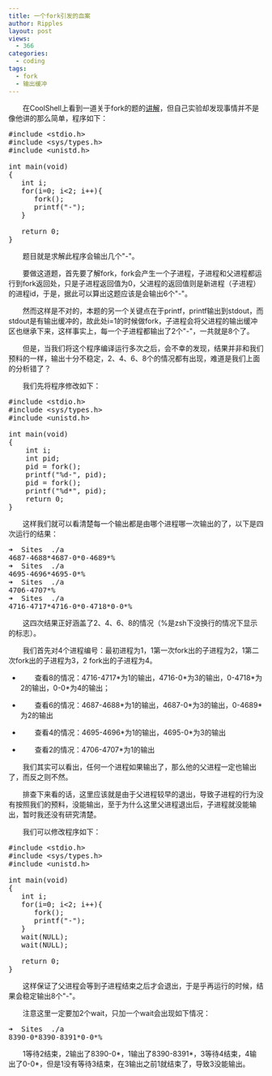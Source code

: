 ```yaml
---
title: 一个fork引发的血案
author: Ripples
layout: post
views:
  - 366
categories:
  - coding
tags:
  - fork
  - 输出缓冲
---
```

<p style="text-indent: 2em;">
  在CoolShell上看到一道关于fork的题的<a href="http://coolshell.cn/articles/7965.html/comment-page-2#comments" target="_blank">讲解</a>，但自己实验却发现事情并不是像他讲的那么简单，程序如下：
</p>

<pre class="brush:cpp;toolbar:false">#include&nbsp;&lt;stdio.h&gt;
#include&nbsp;&lt;sys/types.h&gt;
#include&nbsp;&lt;unistd.h&gt;
&nbsp;
int&nbsp;main(void)
{
&nbsp;&nbsp;&nbsp;int&nbsp;i;
&nbsp;&nbsp;&nbsp;for(i=0;&nbsp;i&lt;2;&nbsp;i++){
&nbsp;&nbsp;&nbsp;&nbsp;&nbsp;&nbsp;fork();
&nbsp;&nbsp;&nbsp;&nbsp;&nbsp;&nbsp;printf("-");
&nbsp;&nbsp;&nbsp;}
&nbsp;
&nbsp;&nbsp;&nbsp;return&nbsp;0;
}</pre>

<!--more-->

<p style="text-indent: 2em;">
  题目就是求解此程序会输出几个"-"。
</p>

<p style="text-indent: 2em;">
  要做这道题，首先要了解fork，fork会产生一个子进程，子进程和父进程都运行到fork返回处，只是子进程返回值为0，父进程的返回值则是新进程（子进程）的进程id，于是，据此可以算出这题应该是会输出6个"-"。
</p>

<p style="text-indent: 2em;">
  然而这样是不对的，本题的另一个关键点在于printf，printf输出到stdout，而stdout是有输出缓冲的，故此处i=1的时候做fork，子进程会将父进程的输出缓冲区也继承下来，这样事实上，每一个子进程都输出了2个"-"，一共就是8个了。
</p>

<p style="text-indent: 2em;">
  但是，当我们将这个程序编译运行多次之后，会不幸的发现，结果并非和我们预料的一样，输出十分不稳定，2、4、6、8个的情况都有出现，难道是我们上面的分析错了？
</p>

<p style="text-indent: 2em;">
  我们先将程序修改如下：
</p>

<pre class="brush:cpp;toolbar:false">#include&nbsp;&lt;stdio.h&gt;
#include&nbsp;&lt;sys/types.h&gt;
#include&nbsp;&lt;unistd.h&gt;

int&nbsp;main(void)
{
&nbsp;&nbsp;&nbsp;&nbsp;int&nbsp;i;
&nbsp;&nbsp;&nbsp;&nbsp;int&nbsp;pid;
&nbsp;&nbsp;&nbsp;&nbsp;pid&nbsp;=&nbsp;fork();
&nbsp;&nbsp;&nbsp;&nbsp;printf("%d-",&nbsp;pid);
&nbsp;&nbsp;&nbsp;&nbsp;pid&nbsp;=&nbsp;fork();
&nbsp;&nbsp;&nbsp;&nbsp;printf("%d*",&nbsp;pid);
&nbsp;&nbsp;&nbsp;&nbsp;return&nbsp;0;
}</pre>

<p style="text-indent: 2em;">
  这样我们就可以看清楚每一个输出都是由哪个进程哪一次输出的了，以下是四次运行的结果：
</p>

<pre class="brush:bash;toolbar:false">➜&nbsp;&nbsp;Sites&nbsp;&nbsp;./a
4687-4688*4687-0*0-4689*%
➜&nbsp;&nbsp;Sites&nbsp;&nbsp;./a
4695-4696*4695-0*%
➜&nbsp;&nbsp;Sites&nbsp;&nbsp;./a
4706-4707*%
➜&nbsp;&nbsp;Sites&nbsp;&nbsp;./a
4716-4717*4716-0*0-4718*0-0*%</pre>

<p style="text-indent: 2em;">
  这四次结果正好涵盖了2、4、6、8的情况（%是zsh下没换行的情况下显示的标志）。
</p>

<p style="text-indent: 2em;">
  我们首先对4个进程编号：最初进程为1，1第一次fork出的子进程为2，1第二次fork出的子进程为3，2 fork出的子进程为4。
</p>

<ul class=" list-paddingleft-2" style="list-style-type: disc;">
  <li>
    <p style="text-indent: 2em;">
      查看8的情况：4716-4717*为1的输出，4716-0*为3的输出，0-4718*为2的输出，0-0*为4的输出；
    </p>
  </li>

  <li>
    <p style="text-indent: 2em;">
      <span style="text-indent: 32px;">查看6的情况：4687-4688*为1的输出，4687-0*为3的输出，0-4689*为2的输出</span>
    </p>
  </li>

  <li>
    <p style="text-indent: 2em;">
      <span style="text-indent: 32px;"><span style="text-indent: 32px;">查看4的情况：4695-4696*为1的输出，4695-0*为3的输出</span></span>
    </p>
  </li>

  <li>
    <p style="text-indent: 2em;">
      <span style="text-indent: 32px;"><span style="text-indent: 32px;"></span></span><span style="text-indent: 32px;">查看2的情况：4706-4707*为1的输出</span>
    </p>
  </li>
</ul>

<p style="text-indent: 2em;">
  我们其实可以看出，任何一个进程如果输出了，那么他的父进程一定也输出了，而反之则不然。
</p>

<p style="text-indent: 2em;">
  排查下来看的话，这里应该就是由于父进程较早的退出，导致子进程的行为没有按照我们的预料，没能输出，至于为什么这里父进程退出后，子进程就没能输出，暂时我还没有研究清楚。
</p>

<p style="text-indent: 2em;">
  我们可以修改程序如下：
</p>

<pre class="brush:cpp;toolbar:false">#include&nbsp;&lt;stdio.h&gt;
#include&nbsp;&lt;sys/types.h&gt;
#include&nbsp;&lt;unistd.h&gt;
&nbsp;
int&nbsp;main(void)
{
&nbsp;&nbsp;&nbsp;int&nbsp;i;
&nbsp;&nbsp;&nbsp;for(i=0;&nbsp;i&lt;2;&nbsp;i++){
&nbsp;&nbsp;&nbsp;&nbsp;&nbsp;&nbsp;fork();
&nbsp;&nbsp;&nbsp;&nbsp;&nbsp;&nbsp;printf("-");
&nbsp;&nbsp;&nbsp;}
&nbsp;&nbsp;&nbsp;wait(NULL);
&nbsp;&nbsp;&nbsp;wait(NULL);
&nbsp;
&nbsp;&nbsp;&nbsp;return&nbsp;0;
}</pre>

<p style="text-indent: 2em;">
  这样保证了父进程会等到子进程结束之后才会退出，于是乎再运行的时候，结果会稳定输出8个"-"。
</p>

<p style="text-indent: 2em;">
  注意这里一定要加2个wait，只加一个wait会出现如下情况：
</p>

<pre class="brush:bash;toolbar:false">➜&nbsp;&nbsp;Sites&nbsp;&nbsp;./a
8390-0*8390-8391*0-0*%</pre>

<p style="text-indent: 2em;">
  1等待2结束，2输出了8390-0*，1输出了8390-8391*，3等待4结束，4输出了0-0*，但是1没有等待3结束，在3输出之前1就结束了，导致3没能输出。
</p>

